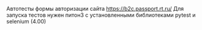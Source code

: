 Автотесты формы авторизации сайта https://b2c.passport.rt.ru/
Для запуска тестов нужен питон3 с установленными библиотеками pytest и selenium (4.00)
